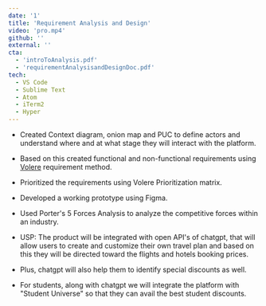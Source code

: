 ```yaml
---
date: '1'
title: 'Requirement Analysis and Design'
video: 'pro.mp4'
github: ''
external: ''
cta:
  - 'introToAnalysis.pdf'
  - 'requirementAnalysisandDesignDoc.pdf'
tech:
  - VS Code
  - Sublime Text
  - Atom
  - iTerm2
  - Hyper
---
```


- Created Context diagram, onion map and PUC to define actors and understand where and at what stage they will interact with the platform.

- Based on this created functional and non-functional requirements using [Volere]("www.google.com") requirement method.

- Prioritized the requirements using Volere Prioritization matrix.

- Developed a working prototype using Figma.

- Used Porter's 5 Forces Analysis to analyze the competitive forces within an industry.

- USP: The product will be integrated with open API's of chatgpt, that will allow users to create and customize their own travel plan and based on this they will be directed toward the flights and hotels booking prices.

- Plus, chatgpt will also help them to identify special discounts as well.

- For students, along with chatgpt we will integrate the platform with "Student Universe" so that they can avail the best student discounts.
